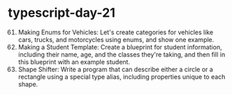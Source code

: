 # typescript-day-21
61. Making Enums for Vehicles: Let's create categories for vehicles like cars, trucks, and motorcycles using enums, and show one example.
62. Making a Student Template: Create a blueprint for student information, including their name, age, and the classes they're taking, and then fill in this blueprint with an example student.
63. Shape Shifter: Write a program that can describe either a circle or a rectangle using a special type alias, including properties unique to each shape.
